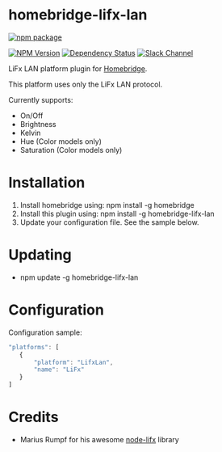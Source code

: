 # homebridge-lifx-lan

[![npm package](https://nodei.co/npm/homebridge-lifx-lan.png?downloads=true&downloadRank=true&stars=true)](https://nodei.co/npm/homebridge-lifx-lan/)

[![NPM Version](https://img.shields.io/npm/v/homebridge-lifx-lan.svg)](https://www.npmjs.com/package/homebridge-lifx-lan)
[![Dependency Status](https://img.shields.io/versioneye/d/nodejs/homebridge-lifx-lan.svg)](https://www.versioneye.com/nodejs/homebridge-lifx-lan/)
[![Slack Channel](https://img.shields.io/badge/slack-homebridge--lifx-e01563.svg)](https://homebridgeteam.slack.com/messages/C1NE2GM0S/)

LiFx LAN platform plugin for [Homebridge](https://github.com/nfarina/homebridge).

This platform uses only the LiFx LAN protocol.

Currently supports:
- On/Off
- Brightness
- Kelvin
- Hue (Color models only)
- Saturation (Color models only)

# Installation

1. Install homebridge using: npm install -g homebridge
2. Install this plugin using: npm install -g homebridge-lifx-lan
3. Update your configuration file. See the sample below.

# Updating

- npm update -g homebridge-lifx-lan

# Configuration

Configuration sample:

 ```javascript
"platforms": [
    {
        "platform": "LifxLan",
        "name": "LiFx"
    }
]

```


# Credits

- Marius Rumpf for his awesome [node-lifx](https://github.com/MariusRumpf/node-lifx) library
